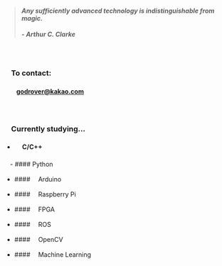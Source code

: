 > #### *Any sufficiently advanced technology is indistinguishable from magic.*
> ##### - Arthur C. Clarke

　

### 　**To contact:**
#### 　　godrover@kakao.com

　

### 　**Currently studying...**

- #### 　 C/C++

　- #### Python

- ####　 Arduino

- ####　 Raspberry Pi

- ####　 FPGA
  
- ####　 ROS

- ####　 OpenCV

- ####　 Machine Learning
